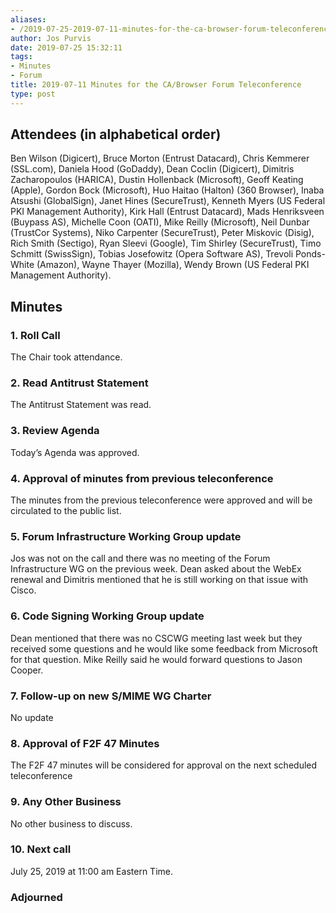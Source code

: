 ```yaml
---
aliases:
- /2019-07-25-2019-07-11-minutes-for-the-ca-browser-forum-teleconference/
author: Jos Purvis
date: 2019-07-25 15:32:11
tags:
- Minutes
- Forum
title: 2019-07-11 Minutes for the CA/Browser Forum Teleconference
type: post
---
```


## Attendees (in alphabetical order) 

Ben Wilson (Digicert), Bruce Morton (Entrust Datacard), Chris Kemmerer (SSL.com), Daniela Hood (GoDaddy), Dean Coclin (Digicert), Dimitris Zacharopoulos (HARICA), Dustin Hollenback (Microsoft), Geoff Keating (Apple), Gordon Bock (Microsoft), Huo Haitao (Halton) (360 Browser), Inaba Atsushi (GlobalSign), Janet Hines (SecureTrust), Kenneth Myers (US Federal PKI Management Authority), Kirk Hall (Entrust Datacard), Mads Henriksveen (Buypass AS), Michelle Coon (OATI), Mike Reilly (Microsoft), Neil Dunbar (TrustCor Systems), Niko Carpenter (SecureTrust), Peter Miskovic (Disig), Rich Smith (Sectigo), Ryan Sleevi (Google), Tim Shirley (SecureTrust), Timo Schmitt (SwissSign), Tobias Josefowitz (Opera Software AS), Trevoli Ponds-White (Amazon), Wayne Thayer (Mozilla), Wendy Brown (US Federal PKI Management Authority).

## Minutes



### 1. Roll Call



The Chair took attendance.

### 2. Read Antitrust Statement



The Antitrust Statement was read.

### 3. Review Agenda



Today’s Agenda was approved.

### 4. Approval of minutes from previous teleconference 

The minutes from the previous teleconference were approved and will be circulated to the public list.

### 5. Forum Infrastructure Working Group update 

Jos was not on the call and there was no meeting of the Forum Infrastructure WG on the previous week. Dean asked about the WebEx renewal and Dimitris mentioned that he is still working on that issue with Cisco.

### 6. Code Signing Working Group update 

Dean mentioned that there was no CSCWG meeting last week but they received some questions and he would like some feedback from Microsoft for that question. Mike Reilly said he would forward questions to Jason Cooper.

### 7. Follow-up on new S/MIME WG Charter 

No update

### 8. Approval of F2F 47 Minutes 

The F2F 47 minutes will be considered for approval on the next scheduled teleconference

### 9. Any Other Business 

No other business to discuss.

### 10. Next call



July 25, 2019 at 11:00 am Eastern Time.

### Adjourned